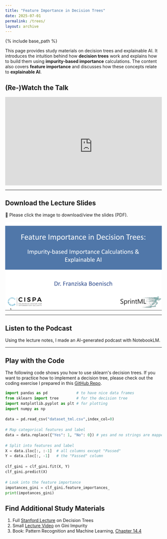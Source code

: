 ```yaml
---
title: "Feature Importance in Decision Trees"
date: 2025-07-01
permalink: /trees/
layout: archive
---
```


<script src="//yihui.org/js/math-code.js"></script>
<!-- Just one possible MathJax CDN below. You may use others. -->
<script async
  src="//mathjax.rstudio.com/latest/MathJax.js?config=TeX-MML-AM_CHTML">
</script>

{% include base_path %}


This page provides study materials on decision trees and explainable AI. It introduces the intuition behind how **decision trees** work and explains how to build them using **impurity-based importance** calculations. The content also covers **feature importance** and discusses how these concepts relate to **explainable AI**.

## (Re-)Watch the Talk

<div style="position: relative; padding-bottom: 56.25%; height: 0; overflow: hidden;">
  <iframe width="560" height="315" src="https://www.youtube.com/embed/9C5EmAVkgAg?si=rQEACPBoJxDuXbPT" title="YouTube video player" frameborder="0" allow="accelerometer; autoplay; clipboard-write; encrypted-media; gyroscope; picture-in-picture; web-share" referrerpolicy="strict-origin-when-cross-origin" allowfullscreen></iframe>
</div>


---

## Download the Lecture Slides

📄 Please click the image to download/view the slides (PDF).

<a href="{% include base_path %}/assets/slides/decision_trees.pdf">
  <img src="/images/trees.png" alt="Slides Preview" width="800" style="display:block; margin:auto;">
</a>



---

## Listen to the Podcast

Using the lecture notes, I made an AI-generated podcast with NotebookLM. 



---

## Play with the Code  

The following code shows you how to use sklearn's decision trees. If you want to practice how to implement a decision tree, please check out the coding exercise I prepared in this [GitHub Repo](https://github.com/yourusername/your-repo).
```python
import pandas as pd             # to have nice data frames
from sklearn import tree        # for the decision tree
import matplotlib.pyplot as plt # for plotting
import numpy as np

data = pd.read_csv("dataset_tml.csv",index_col=0)

# Map categorical features and label
data = data.replace({"Yes": 1, "No": 0}) # yes and no strings are mapped to 1 and 0

# Split into features and label
X = data.iloc[:, :-1]  # all columns except "Passed"
Y = data.iloc[:, -1]   # the "Passed" column

clf_gini = clf_gini.fit(X, Y)
clf_gini.predict(X)

# Look into the feature importance
impotances_gini = clf_gini.feature_importances_
print(impotances_gini)
```

## Find Additional Study Materials

1. Full [Stanford Lecture](https://www.youtube.com/watch?v=wr9gUr-eWdA) on Decision Trees
2. Small [Lecture Video](https://www.youtube.com/watch?v=_L39rN6gz7Y ) on Gini Impurity
3. Book: Pattern Recognition and Machine Learning, [Chapter 14.4](https://github.com/Benlau93/Data-Science-Curriculum/blob/master/Bishop-Pattern-Recognition-and-Machine-Learning-2006.pdf)
